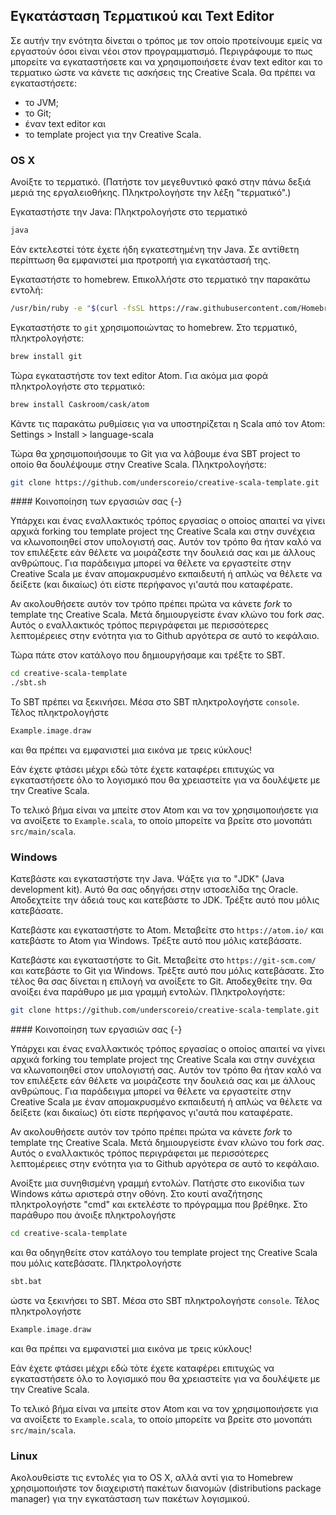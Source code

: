 ## Εγκατάσταση Τερματικού και Text Editor

Σε αυτήν την ενότητα δίνεται ο τρόπος με τον οποίο προτείνουμε εμείς να εργαστούν όσοι είναι νέοι στον προγραμματισμό. Περιγράφουμε το πως μπορείτε να εγκαταστήσετε και να χρησιμοποιήσετε έναν text editor και το τερματικο ώστε να κάνετε τις ασκήσεις της Creative Scala.
Θα πρέπει να εγκαταστήσετε:

- το JVM;
- το Git;
- έναν text editor και
- το template project για την Creative Scala.


### OS X

Ανοίξτε το τερματικό. (Πατήστε τον μεγεθυντικό φακό στην πάνω δεξιά μεριά της εργαλειοθήκης. Πληκτρολογήστε την λέξη "τερματικό".)

Εγκαταστήστε την Java:
Πληκτρολογήστε στο τερματικό

```bash
java
```

Εάν εκτελεστεί τότε έχετε ήδη εγκατεστημένη την Java.
Σε αντίθετη περίπτωση θα εμφανιστεί μια προτροπή για εγκατάστασή της.

Εγκαταστήστε το homebrew.
Επικολλήστε στο τερματικό την παρακάτω εντολή:

```bash
/usr/bin/ruby -e "$(curl -fsSL https://raw.githubusercontent.com/Homebrew/install/master/install)"
```

Εγκαταστήστε το `git` χρησιμοποιώντας το homebrew.
Στο τερματικό, πληκτρολογήστε:

```bash
brew install git
```

Τώρα εγκαταστήστε τον text editor Atom.
Για ακόμα μια φορά πληκτρολογήστε στο τερματικό:

```bash
brew install Caskroom/cask/atom
```

Κάντε τις παρακάτω ρυθμίσεις για να υποστηρίζεται η Scala από τον Atom: Settings > Install > language-scala

Τώρα θα χρησιμοποιήσουμε το Git για να λάβουμε ένα SBT project το οποίο θα δουλέψουμε στην Creative Scala.
Πληκτρολογήστε:

```bash
git clone https://github.com/underscoreio/creative-scala-template.git
```

<div class="callout callout-info">
#### Κοινοποίηση των εργασιών σας {-}

Υπάρχει και ένας εναλλακτικός τρόπος εργασίας ο οποίος απαιτεί να γίνει αρχικά forking του template project της Creative Scala και στην συνέχεια να κλωνοποιηθεί στον υπολογιστή σας.
Αυτόν τον τρόπο θα ήταν καλό να τον επιλέξετε εάν θέλετε να μοιράζεστε την δουλειά σας και με άλλους ανθρώπους. Για παράδειγμα μπορεί να θέλετε να εργαστείτε στην Creative Scala με έναν απομακρυσμένο εκπαιδευτή ή απλώς να θέλετε να δείξετε (και δικαίως) ότι είστε περήφανος γι'αυτά που καταφέρατε.

Αν ακολουθήσετε αυτόν τον τρόπο πρέπει πρώτα να κάνετε *fork* το template της Creative Scala.
Μετά δημιουργείστε έναν κλώνο του fork *σας*.
Αυτός ο εναλλακτικός τρόπος περιγράφεται με περισσότερες λεπτομέρειες στην ενότητα για το  Github αργότερα σε αυτό το κεφάλαιο.
</div>


Τώρα πάτε στον κατάλογο που δημιουργήσαμε και τρέξτε το SBT.

```bash
cd creative-scala-template
./sbt.sh
```

Το SBT πρέπει να ξεκινήσει.
Μέσα στο SBT πληκτρολογήστε `console`.
Τέλος πληκτρολογήστε

```scala
Example.image.draw
```

και θα πρέπει να εμφανιστεί μια εικόνα με τρεις κύκλους!

Εάν έχετε φτάσει μέχρι εδώ τότε έχετε καταφέρει επιτυχώς να εγκαταστήσετε όλο το λογισμικό που θα χρειαστείτε για να δουλέψετε με την Creative Scala.

Το τελικό βήμα είναι να μπείτε στον Atom και να τον χρησιμοποιήσετε για να ανοίξετε το  `Example.scala`, το οποίο μπορείτε να βρείτε στο μονοπάτι `src/main/scala`.


### Windows

Κατεβάστε και εγκαταστήστε την Java.
Ψάξτε για το "JDK" (Java development kit).
Αυτό θα σας οδηγήσει στην ιστοσελίδα της Oracle.
Αποδεχτείτε την άδειά τους και κατεβάστε το JDK.
Τρέξτε αυτό που μόλις κατεβάσατε.

Κατεβάστε και εγκαταστήστε το Atom.
Μεταβείτε στο `https://atom.io/` και κατεβάστε το Atom για Windows.
Τρέξτε αυτό που μόλις κατεβάσατε.

Κατεβάστε και εγκαταστήστε το Git.
Μεταβείτε στο `https://git-scm.com/` και κατεβάστε το Git για Windows.
Τρέξτε αυτό που μόλις κατεβάσατε.
Στο τέλος θα σας δίνεται η επιλογή να ανοίξετε το Git.
Αποδεχθείτε την.
Θα ανοίξει ένα παράθυρο με μια γραμμή εντολών.
Πληκτρολογήστε:


```bash
git clone https://github.com/underscoreio/creative-scala-template.git
```

<div class="callout callout-info">
#### Κοινοποίηση των εργασιών σας {-}

Υπάρχει και ένας εναλλακτικός τρόπος εργασίας ο οποίος απαιτεί να γίνει αρχικά forking του template project της Creative Scala και στην συνέχεια να κλωνοποιηθεί στον υπολογιστή σας.
Αυτόν τον τρόπο θα ήταν καλό να τον επιλέξετε εάν θέλετε να μοιράζεστε την δουλειά σας και με άλλους ανθρώπους. Για παράδειγμα μπορεί να θέλετε να εργαστείτε στην Creative Scala με έναν απομακρυσμένο εκπαιδευτή ή απλώς να θέλετε να δείξετε (και δικαίως) ότι είστε περήφανος γι'αυτά που καταφέρατε.

Αν ακολουθήσετε αυτόν τον τρόπο πρέπει πρώτα να κάνετε *fork* το template της Creative Scala.
Μετά δημιουργείστε έναν κλώνο του fork *σας*.
Αυτός ο εναλλακτικός τρόπος περιγράφεται με περισσότερες λεπτομέρειες στην ενότητα για το  Github αργότερα σε αυτό το κεφάλαιο.
</div>

Ανοίξτε μια συνηθισμένη γραμμή εντολών.
Πατήστε στο εικονίδια των Windows κάτω αριστερά στην οθόνη.
Στο κουτί αναζήτησης πληκτρολογήστε "cmd" και εκτελέστε το πρόγραμμα που βρέθηκε.
Στο παράθυρο που άνοιξε πληκτρολογήστε

```bash
cd creative-scala-template
```

και θα οδηγηθείτε στον κατάλογο του template project της Creative Scala που μόλις κατεβάσατε.
Πληκτρολογήστε

```bash
sbt.bat
```

ώστε να ξεκινήσει το SBT.
Μέσα στο SBT πληκτρολογήστε `console`.
Τέλος πληκτρολογήστε

```scala
Example.image.draw
```

και θα πρέπει να εμφανιστεί μια εικόνα με τρεις κύκλους!

Εάν έχετε φτάσει μέχρι εδώ τότε έχετε καταφέρει επιτυχώς να εγκαταστήσετε όλο το λογισμικό που θα χρειαστείτε για να δουλέψετε με την Creative Scala.

Το τελικό βήμα είναι να μπείτε στον Atom και να τον χρησιμοποιήσετε για να ανοίξετε το  `Example.scala`, το οποίο μπορείτε να βρείτε στο μονοπάτι `src/main/scala`.


### Linux

Ακολουθείστε τις εντολές για το OS X, αλλά αντί για το Homebrew χρησιμοποιήστε τον διαχειριστή πακέτων διανομών (distributions package manager) για την εγκατάσταση των πακέτων λογισμικού.
